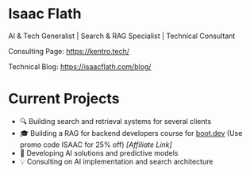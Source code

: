 # Isaac Flath

AI & Tech Generalist | Search & RAG Specialist | Technical Consultant

Consulting Page: https://kentro.tech/

Technical Blog: https://isaacflath.com/blog/

# Current Projects

- 🔍 Building search and retrieval systems for several clients
- 🎓 Building a RAG for backend developers course for [boot.dev](https://boot.dev) (Use promo code ISAAC for 25% off) *[Affiliate Link]*
- 🤖 Developing AI solutions and predictive models
- 💡 Consulting on AI implementation and search architecture
